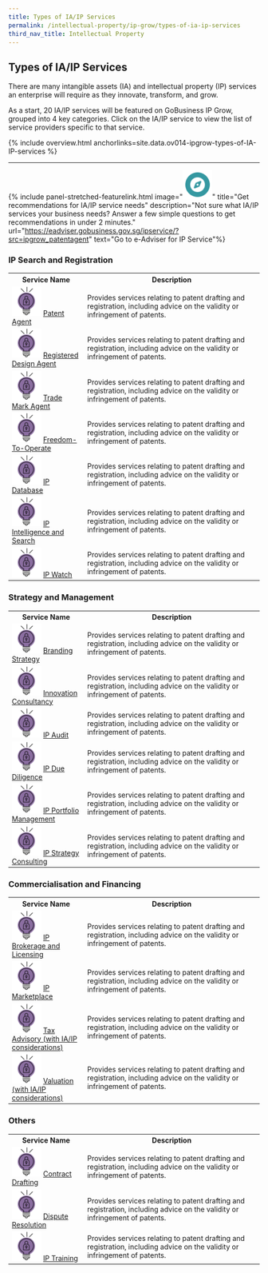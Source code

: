 ```yaml
---
title: Types of IA/IP Services
permalink: /intellectual-property/ip-grow/types-of-ia-ip-services
third_nav_title: Intellectual Property
---
```


## Types of IA/IP Services

There are many intangible assets (IA) and intellectual property (IP) services an enterprise will require as they innovate, transform, and grow. 

As a start, 20 IA/IP services will be featured on GoBusiness IP Grow, grouped into 4 key categories. Click on the IA/IP service to view the list of service providers specific to that service.

{% include overview.html anchorlinks=site.data.ov014-ipgrow-types-of-IA-IP-services %}

---

{% include panel-stretched-featurelink.html image="<img style='width: 59px; height: auto; display: inline-block;'  src='/images/ipgrow/ipservices/ipgrow_licenceguide_icon.png' aria-hidden='true'>" title="Get recommendations for IA/IP service needs" description="Not sure what IA/IP services your business needs? Answer a few simple questions to get recommendations in under 2 minutes." url="https://eadviser.gobusiness.gov.sg/ipservice/?src=ipgrow_patentagent" text="Go to e-Adviser for IP Service"%}


### IP Search and Registration

<table>
<tr>
<th style='width: 30%;'><b>Service Name</b></th>
<th style='width: auto;'><b>Description</b></th>
</tr>
<tr>
<td><img style='width: 59px; height: auto; display: inline-block;' src='/images/ipgrow/ipservices/PatentAgentIcon.png' aria-hidden='true'> <a href='/intellectual-property/ip-grow/ip-search-and-registration/patent-agent/' target='_blank'>Patent Agent</a></td>
<td>Provides services relating to patent drafting and registration, including advice on the validity or infringement of patents.</td>
</tr>
<tr>
<td><img style='width: 59px; height: auto; display: inline-block;' src='/images/ipgrow/ipservices/PatentAgentIcon.png' aria-hidden='true'> <a href='/intellectual-property/ip-grow/ip-search-and-registration/registered-design-agent/' target='_blank'>Registered Design Agent</a></td>
<td>Provides services relating to patent drafting and registration, including advice on the validity or infringement of patents.</td>
</tr>
<tr>
<td><img style='width: 59px; height: auto; display: inline-block;' src='/images/ipgrow/ipservices/PatentAgentIcon.png' aria-hidden='true'> <a href='/intellectual-property/ip-grow/ip-search-and-registration/trade-mark-agent/' target='_blank'>Trade Mark Agent</a></td>
<td>Provides services relating to patent drafting and registration, including advice on the validity or infringement of patents.</td>
</tr>
<tr>
<td><img style='width: 59px; height: auto; display: inline-block;' src='/images/ipgrow/ipservices/PatentAgentIcon.png' aria-hidden='true'> <a href='/intellectual-property/ip-grow/ip-search-and-registration/freedom-to-operate/' target='_blank'>Freedom-To-Operate</a></td>
<td>Provides services relating to patent drafting and registration, including advice on the validity or infringement of patents.</td>
</tr>
<tr>
<td><img style='width: 59px; height: auto; display: inline-block;' src='/images/ipgrow/ipservices/PatentAgentIcon.png' aria-hidden='true'> <a href='/intellectual-property/ip-grow/ip-search-and-registration/ip-database/' target='_blank'>IP Database</a></td>
<td>Provides services relating to patent drafting and registration, including advice on the validity or infringement of patents.</td>
</tr>
<tr>
<td><img style='width: 59px; height: auto; display: inline-block;'  src='/images/ipgrow/ipservices/PatentAgentIcon.png' aria-hidden='true'> <a href='/intellectual-property/ip-grow/ip-search-and-registration/ip-intelligence-and-search/' target='_blank'>IP Intelligence and Search</a></td>
<td>Provides services relating to patent drafting and registration, including advice on the validity or infringement of patents.</td>
</tr>
<tr>
<td><img style='width: 59px; height: auto; display: inline-block;'  src='/images/ipgrow/ipservices/PatentAgentIcon.png' aria-hidden='true'> <a href='/intellectual-property/ip-grow/ip-search-and-registration/ip-watch/' target='_blank'>IP Watch</a></td>
<td>Provides services relating to patent drafting and registration, including advice on the validity or infringement of patents.</td>
</tr>
</table>

### Strategy and Management

<table>
<tr>
<th style='width: 30%;'><b>Service Name</b></th>
<th style='width: auto;'><b>Description</b></th>
</tr>
<tr>
<td><img style='width: 59px; height: auto; display: inline-block;'  src='/images/ipgrow/ipservices/PatentAgentIcon.png' aria-hidden='true'> <a href='/intellectual-property/ip-grow/Strategy-and-Management/Branding-Strategy/' target='_blank'>Branding Strategy</a></td>
<td>Provides services relating to patent drafting and registration, including advice on the validity or infringement of patents.</td>
</tr>
<tr>
<td><img style='width: 59px; height: auto; display: inline-block;'  src='/images/ipgrow/ipservices/PatentAgentIcon.png' aria-hidden='true'> <a href='/intellectual-property/ip-grow/Strategy-and-Management/Innovation-Consultancy/' target='_blank'>Innovation Consultancy</a></td>
<td>Provides services relating to patent drafting and registration, including advice on the validity or infringement of patents.</td>
</tr>
<tr>
<td><img style='width: 59px; height: auto; display: inline-block;'  src='/images/ipgrow/ipservices/PatentAgentIcon.png' aria-hidden='true'> <a href='/intellectual-property/ip-grow/Strategy-and-Management/IP-Audit/' target='_blank'>IP Audit</a></td>
<td>Provides services relating to patent drafting and registration, including advice on the validity or infringement of patents.</td>
</tr>
<tr>
<td><img style='width: 59px; height: auto; display: inline-block;'  src='/images/ipgrow/ipservices/PatentAgentIcon.png' aria-hidden='true'> <a href='/intellectual-property/ip-grow/Strategy-and-Management/IP-Due-Diligence/' target='_blank'>IP Due Diligence</a></td>
<td>Provides services relating to patent drafting and registration, including advice on the validity or infringement of patents.</td>
</tr>
<tr>
<td><img style='width: 59px; height: auto; display: inline-block;'  src='/images/ipgrow/ipservices/PatentAgentIcon.png' aria-hidden='true'> <a href='/intellectual-property/ip-grow/Strategy-and-Management/IP-Portfolio-Management/' target='_blank'>IP Portfolio Management</a></td>
<td>Provides services relating to patent drafting and registration, including advice on the validity or infringement of patents.</td>
</tr>
<tr>
<td><img style='width: 59px; height: auto; display: inline-block;'  src='/images/ipgrow/ipservices/PatentAgentIcon.png' aria-hidden='true'> <a href='/intellectual-property/ip-grow/Strategy-and-Management/IP-Strategy-Consulting/' target='_blank'>IP Strategy Consulting</a></td>
<td>Provides services relating to patent drafting and registration, including advice on the validity or infringement of patents.</td>
</tr>
</table>

### Commercialisation and Financing

<table>
<tr>
<th style='width: 30%;'><b>Service Name</b></th>
<th style='width: auto;'><b>Description</b></th>
</tr>
<tr>
<td><img style='width: 59px; height: auto; display: inline-block;'  src='/images/ipgrow/ipservices/PatentAgentIcon.png' aria-hidden='true'> <a href='/intellectual-property/Commercialisation-and-Financing/IP-Brokerage-and-Licensing/' target='_blank'>IP Brokerage and Licensing</a></td>
<td>Provides services relating to patent drafting and registration, including advice on the validity or infringement of patents.</td>
</tr>
<tr>
<td><img style='width: 59px; height: auto; display: inline-block;'  src='/images/ipgrow/ipservices/PatentAgentIcon.png' aria-hidden='true'> <a href='/intellectual-property/ip-grow/Commercialisation-and-Financing/IP-Marketplace/' target='_blank'>IP Marketplace</a></td>
<td>Provides services relating to patent drafting and registration, including advice on the validity or infringement of patents.</td>
</tr>
<tr>
<td><img style='width: 59px; height: auto; display: inline-block;'  src='/images/ipgrow/ipservices/PatentAgentIcon.png' aria-hidden='true'> <a href='/intellectual-property/ip-grow/Commercialisation-and-Financing/Tax-Advisory--with-IA-IP-considerations-/' target='_blank'>Tax Advisory (with IA/IP considerations)</a></td>
<td>Provides services relating to patent drafting and registration, including advice on the validity or infringement of patents.</td>
</tr>
<tr>
<td><img style='width: 59px; height: auto; display: inline-block;'  src='/images/ipgrow/ipservices/PatentAgentIcon.png' aria-hidden='true'> <a href='/intellectual-property/ip-grow/Commercialisation-and-Financing/Valuation--with-IA-IP-considerations-/' target='_blank'>Valuation (with IA/IP considerations)</a></td>
<td>Provides services relating to patent drafting and registration, including advice on the validity or infringement of patents.</td>
</tr>
</table>

### Others

<table>
<tr>
<th style='width: 30%;'><b>Service Name</b></th>
<th style='width: auto;'><b>Description</b></th>
</tr>
<tr>
<td><img style='width: 59px; height: auto; display: inline-block;'  src='/images/ipgrow/ipservices/PatentAgentIcon.png' aria-hidden='true'> <a href='/intellectual-property/ip-grow/Others/Contract-Drafting/' target='_blank'>Contract Drafting</a></td>
<td>Provides services relating to patent drafting and registration, including advice on the validity or infringement of patents.</td>
</tr>
<tr>
<td><img style='width: 59px; height: auto; display: inline-block;'  src='/images/ipgrow/ipservices/PatentAgentIcon.png' aria-hidden='true'> <a href='/intellectual-property/ip-grow/Others/Dispute-Resolution/' target='_blank'>Dispute Resolution</a></td>
<td>Provides services relating to patent drafting and registration, including advice on the validity or infringement of patents.</td>
</tr>
<tr>
<td><img style='width: 59px; height: auto; display: inline-block;'  src='/images/ipgrow/ipservices/PatentAgentIcon.png' aria-hidden='true'> <a href='/intellectual-property/ip-grow/Others/IP-Training/' target='_blank'>IP Training</a></td>
<td>Provides services relating to patent drafting and registration, including advice on the validity or infringement of patents.</td>
</tr>
</table>

<script src="/jquery/jquery.min.js"></script>
<script src="/jquery/bp-menu-new-tab.js"></script>
